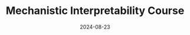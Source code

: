 ---
title: Mechanistic Interpretability Course
summary: Short course of four meetings given in Portuguese at FGV EMAp, with the aim of introducing the area of Mechanistic Interpretability for Large Language Models (LLMs).
date: 2024-08-23
tags:
- ai safety
- mechanistic interpretability
externalUrl: https://impact-rio.github.io/mech-interp-course/
---
